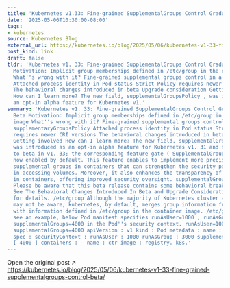 ```yaml
---
title: 'Kubernetes v1.33: Fine-grained SupplementalGroups Control Graduates to Beta'
date: '2025-05-06T10:30:00-08:00'
tags:
- kubernetes
source: Kubernetes Blog
external_url: https://kubernetes.io/blog/2025/05/06/kubernetes-v1-33-fine-grained-supplementalgroups-control-beta/
post_kind: link
draft: false
tldr: 'Kubernetes v1. 33: Fine-grained SupplementalGroups Control Graduates to Beta
  Motivation: Implicit group memberships defined in /etc/group in the container image
  What''s wrong with it? Fine-grained supplemental groups control in a Pod: supplementaryGroupsPolicy
  Attached process identity in Pod status Strict Policy requires newer CRI versions
  The behavioral changes introduced in beta Upgrade consideration Getting involved
  How can I learn more? The new field, supplementalGroupsPolicy , was introduced as
  an opt-in alpha feature for Kubernetes v1.'
summary: 'Kubernetes v1. 33: Fine-grained SupplementalGroups Control Graduates to
  Beta Motivation: Implicit group memberships defined in /etc/group in the container
  image What''s wrong with it? Fine-grained supplemental groups control in a Pod:
  supplementaryGroupsPolicy Attached process identity in Pod status Strict Policy
  requires newer CRI versions The behavioral changes introduced in beta Upgrade consideration
  Getting involved How can I learn more? The new field, supplementalGroupsPolicy ,
  was introduced as an opt-in alpha feature for Kubernetes v1. 31 and has graduated
  to beta in v1. 33; the corresponding feature gate ( SupplementalGroupsPolicy ) is
  now enabled by default. This feature enables to implement more precise control over
  supplemental groups in containers that can strengthen the security posture, particularly
  in accessing volumes. Moreover, it also enhances the transparency of UID/GID details
  in containers, offering improved security oversight. supplementalGroupsPolicy SupplementalGroupsPolicy
  Please be aware that this beta release contains some behavioral breaking change.
  See The Behavioral Changes Introduced In Beta and Upgrade Considerations sections
  for details. /etc/group Although the majority of Kubernetes cluster admins/users
  may not be aware, kubernetes, by default, merges group information from the Pod
  with information defined in /etc/group in the container image. /etc/group Let''s
  see an example, below Pod manifest specifies runAsUser=1000 , runAsGroup=3000 and
  supplementalGroups=4000 in the Pod''s security context. runAsUser=1000 runAsGroup=3000
  supplementalGroups=4000 apiVersion : v1 kind : Pod metadata : name : implicit-groups
  spec : securityContext : runAsUser : 1000 runAsGroup : 3000 supplementalGroups :
  [ 4000 ] containers : - name : ctr image : registry. k8s.'
---
```

Open the original post ↗ https://kubernetes.io/blog/2025/05/06/kubernetes-v1-33-fine-grained-supplementalgroups-control-beta/

